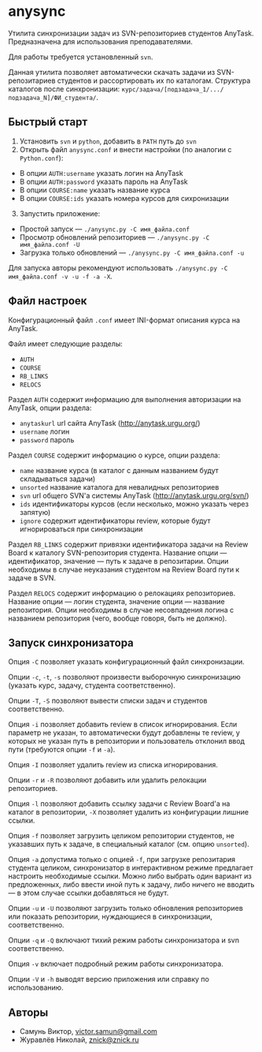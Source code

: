 # anysync

Утилита синхронизации задач из SVN-репозиториев студентов AnyTask.
Предназначена для использования преподавателями.

Для работы требуется установленный `svn`.

Данная утилита позволяет автоматически скачать задачи из SVN-репозитариев студентов и рассортировать их по каталогам. Структура каталогов после синхронизации: `курс/задача/[подзадача_1/.../подзадача_N]/ФИ_студента/`.

## Быстрый старт

1. Установить `svn` и `python`, добавить в `PATH` путь до `svn`
2. Открыть файл `anysync.conf` и внести настройки (по аналогии с `Python.conf`):
  * В опции `AUTH:username` указать логин на AnyTask
  * В опции `AUTH:password` указать пароль на AnyTask
  * В опции `COURSE:name` указать название курса
  * В опции `COURSE:ids` указать номера курсов для сихронизации
3. Запустить приложение:
  * Простой запуск — `./anysync.py -C имя_файла.conf`
  * Просмотр обновлений репозиториев — `./anysync.py -C имя_файла.conf -U`
  * Загрузка только обновлений — `./anysync.py -C имя_файла.conf -u`

Для запуска авторы рекомендуют использовать `./anysync.py -C имя_файла.conf -v -u -f -a -X`.


## Файл настроек

Конфигурационный файл `.conf` имеет INI-формат описания курса на AnyTask.

Файл имеет следующие разделы:
* `AUTH`
* `COURSE`
* `RB_LINKS`
* `RELOCS`

Раздел `AUTH` содержит информацию для выполнения авторизации на AnyTask, опции раздела:
- `anytaskurl` url сайта AnyTask (http://anytask.urgu.org/)
- `username` логин
- `password` пароль

Раздел `COURSE` содержит информацию о курсе, опции раздела:
- `name` название курса (в каталог с данным названием будут складываться задачи)
- `unsorted` название каталога для невалидных репозиториев
- `svn` url общего SVN'а системы AnyTask (http://anytask.urgu.org/svn/)
- `ids` идентификаторы курсов (если несколько, можно указать через запятую)
- `ignore` содержит идентификаторы review, которые будут игнорироваться при синхронизации

Раздел `RB_LINKS` содержит привязки идентификатора задачи на Review Board к каталогу SVN-репозитория студента. Название опции — идентификатор, значение — путь к задаче в репозитарии. Опции необходимы в случае неуказания студентом на Review Board пути к задаче в SVN.

Раздел `RELOCS` содержит информацию о релокациях репозиториев. Название опции — логин студента, значение опции — название репозитория. Опции необходимы в случае несовпадения логина с названием репозитория (чего, вообще говоря, быть не должно).

## Запуск синхронизатора

Опция `-C` позволяет указать конфигурационный файл синхронизации.

Опции `-c`, `-t`, `-s` позволяют произвести выборочную синхронизацию (указать курс, задачу, студента соответственно).

Опции `-T`, `-S` позволяют вывести списки задач и студентов соответственно.

Опция `-i` позволяет добавить review в список игнорирования. Если параметр не указан, то автоматически будут добавлены те review, у которых не указан путь в репозитории и пользователь отклонил ввод пути (требуются опции `-f` и `-a`).

Опция `-I` позволяет удалить review из списка игнорирования.

Опции `-r` и `-R` позволяют добавить или удалить релокации репозиториев.

Опция `-l` позволяют добавить ссылку задачи с Review Board'а на каталог в репозитории, `-X` позволяет удалить из конфигурации лишние ссылки.

Опция `-f` позволяет загрузить целиком репозитории студентов, не указавших путь к задаче, в специальный каталог (см. опцию `unsorted`).

Опция `-a` допустима только с опцией `-f`, при загрузке репозитария студента целиком, синхронизатор в интерактивном режиме предлагает настроить необходимые ссылки. Можно либо выбрать один вариант из предложенных, либо ввести иной путь к задачу, либо ничего не вводить — в этом случае ссылки добавляться не будут.

Опции `-u` и `-U` позволяют загрузить только обновления репозиториев или показать репозитории, нуждающиеся в синхронизации, соответственно.

Опции `-q` и `-Q` включают тихий режим работы синхронизатора и svn соответственно.

Опция `-v` включает подробный режим работы синхронизатора.

Опции `-V` и `-h` выводят версию приложения или справку по использованию.

## Авторы

* Самунь Виктор, victor.samun@gmail.com
* Журавлёв Николай, znick@znick.ru
